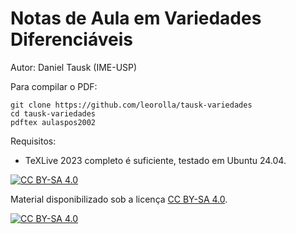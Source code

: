 
# Notas de Aula em Variedades Diferenciáveis

Autor: Daniel Tausk (IME-USP)

Para compilar o PDF:

    git clone https://github.com/leorolla/tausk-variedades
    cd tausk-variedades
    pdftex aulaspos2002

Requisitos:

- TeXLive 2023 completo é suficiente, testado em Ubuntu 24.04.

[![CC BY-SA 4.0][cc-by-sa-shield]][cc-by-sa]

Material disponibilizado sob a licença
[CC BY-SA 4.0][cc-by-sa].

[![CC BY-SA 4.0][cc-by-sa-image]][cc-by-sa]

[cc-by-sa]: http://creativecommons.org/licenses/by-sa/4.0/
[cc-by-sa-image]: https://licensebuttons.net/l/by-sa/4.0/88x31.png
[cc-by-sa-shield]: https://img.shields.io/badge/License-CC%20BY--SA%204.0-lightgrey.svg


